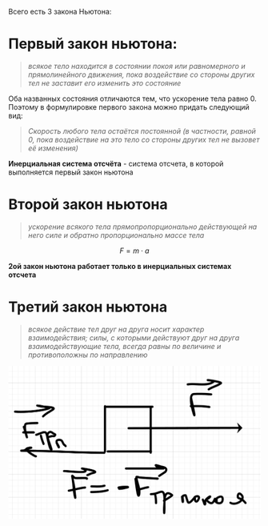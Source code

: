Всего есть 3 закона Ньютона:

# Первый закон ньютона: 
  
> *всякое тело находится в состоянии покоя или равномерного и прямолинейного движения, пока воздействие со стороны других тел не заставит его изменить это состояние*

Оба названных состояния отличаются тем, что ускорение тела равно 0. Поэтому в формулировке первого закона можно придать следующий вид:
  
> *Скорость любого тела остаётся постоянной (в частности, равной 0, пока воздействие на это тело со стороны других тел не вызовет её изменения)*
  
**Инерциальная система отсчёта** - система отсчета, в которой выполняется первый закон ньютона

# Второй закон ньютона

> *ускорение всякого тела прямопропорционально действующей на него силе и обратно пропорционально массе тела*

$$
F = m \cdot a
$$

**2ой закон ньютона работает только в инерциальных системах отсчета**

# Третий закон ньютона

> *всякое действие тел друг на друга носит характер взаимодействия; силы, с которыми действуют друг на друга взаимодействующие тела, всегда равны по величине и противоположны по направлению*

![alt text](image.png)